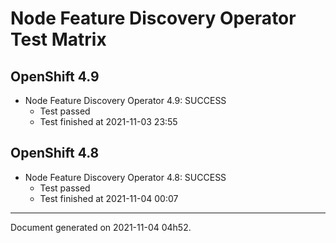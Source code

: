 
Node Feature Discovery Operator Test Matrix
===========================================

OpenShift 4.9
-------------


* Node Feature Discovery Operator 4.9: SUCCESS
  - Test passed
  - Test finished at 2021-11-03 23:55

OpenShift 4.8
-------------


* Node Feature Discovery Operator 4.8: SUCCESS
  - Test passed
  - Test finished at 2021-11-04 00:07


---
Document generated on 2021-11-04 04h52.
